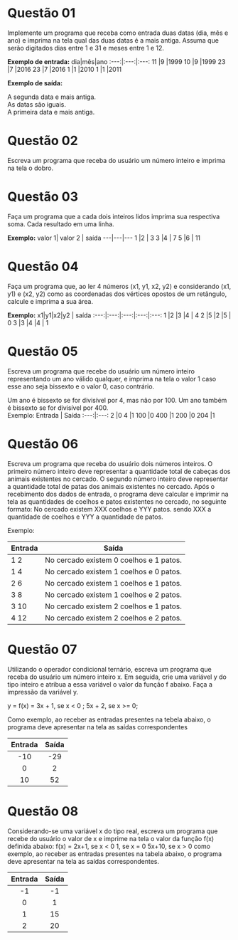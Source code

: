 # Questão 01
Implemente um programa que receba como entrada duas datas (dia, mês e ano) e imprima na tela qual das duas datas é a mais antiga. Assuma que serão digitados dias entre 1 e 31 e meses entre 1 e 12.

**Exemplo de entrada:**
dia|mês|ano
:---:|:---:|:---:
11 |9  |1999 
10 |9  |1999
23 |7  |2016 
23 |7  |2016
1  |1  |2010 
1  |1  |2011

**Exemplo de saída:** 

A segunda data e mais antiga.<br>
As datas são iguais.<br>
A primeira data e mais antiga.

# Questão 02 
Escreva um programa que receba do usuário um número inteiro e imprima na tela o dobro.

# Questão 03 
Faça um programa que a cada dois inteiros lidos imprima sua respectiva soma. Cada resultado em uma linha.

**Exemplo:**
valor 1| valor 2 | saída
---|---|---
1  |2 | 3
3  |4 | 7
5  |6 | 11

# Questão 04 
Faça um programa que, ao ler 4 números (x1, y1, x2, y2) e considerando (x1, y1) e (x2, y2) como as coordenadas dos vértices opostos de um retângulo, calcule e imprima a sua área.

**Exemplo:**
x1|y1|x2|y2 | saída 
:---:|:---:|:---:|:---:|:---:
1 |2 |3 |4 | 4
2 |5 |2 |5 | 0
3 |3 |4 |4 | 1

# Questão 05 
Escreva um programa que recebe do usuário um número inteiro representando um ano válido qualquer, e imprima na tela o valor 1 caso esse ano seja bissexto e o valor 0, caso contrário.<br>
 
Um ano é bissexto se for divisível por 4, mas não por 100. Um ano também é bissexto se for divisível por 400.
<br>
Exemplo: 
Entrada | Saída
:---:|:---:
2      |0
4      |1
100    |0
400    |1
200    |0
204    |1


# Questão 06 
Escreva um programa que receba do usuário dois números inteiros. O primeiro número inteiro deve representar a quantidade total de cabeças dos animais existentes no cercado. O segundo número inteiro deve representar a quantidade total de patas dos animais existentes no cercado. Após o recebimento dos dados de entrada, o programa deve calcular e imprimir na tela as quantidades de coelhos e patos existentes no cercado, no seguinte formato:
No cercado existem XXX coelhos e YYY patos.
sendo XXX a quantidade de coelhos e YYY a quantidade de patos.

Exemplo: 

Entrada | Saída
---     |---
1 2     |No cercado existem 0 coelhos e 1 patos.
1 4     |No cercado existem 1 coelhos e 0 patos.
2 6     |No cercado existem 1 coelhos e 1 patos.
3 8     |No cercado existem 1 coelhos e 2 patos.
3 10    |No cercado existem 2 coelhos e 1 patos.
4 12    |No cercado existem 2 coelhos e 2 patos. 




# Questão 07
Utilizando o operador condicional ternário, escreva um programa que receba do usuário um número inteiro x. Em seguida, crie uma variável y do tipo inteiro e atribua a essa variável o valor da função f abaixo. Faça a impressão da variável y.

y = f(x) = 
      3x + 1, se x < 0 ; 
      5x + 2, se x >= 0;

Como exemplo, ao receber as entradas presentes na tebela abaixo, o programa deve apresentar na tela as saídas correspondentes

Entrada | Saída
:---:|:---:
-10     | -29
0       | 2
10      | 52

# Questão 08
Considerando-se uma variável x do tipo real, escreva um programa que recebe do usuário o valor de x e imprime na tela o valor da função f(x) definida abaixo: 
      f(x) = 
            2x+1, se x < 0
            1, se x = 0
            5x+10, se x > 0
como exemplo, ao receber as entradas presentes na tabela abaixo, o programa deve apresentar na tela as saídas correspondentes.
 
Entrada | Saída
:---:|:---:
-1      |   -1
0       |   1
1       |   15
2       |   20
